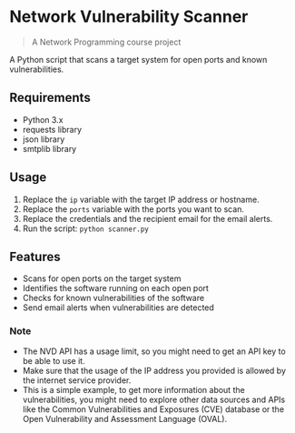 # Network Vulnerability Scanner
> A Network Programming course project

A Python script that scans a target system for open ports and known vulnerabilities.

## Requirements
- Python 3.x
- requests library
- json library
- smtplib library

## Usage
1. Replace the `ip` variable with the target IP address or hostname.
2. Replace the `ports` variable with the ports you want to scan.
3. Replace the credentials and the recipient email for the email alerts.
4. Run the script: ```python scanner.py```

## Features

* Scans for open ports on the target system
* Identifies the software running on each open port
* Checks for known vulnerabilities of the software
* Send email alerts when vulnerabilities are detected

### Note

* The NVD API has a usage limit, so you might need to get an API key to be able to use it.
* Make sure that the usage of the IP address you provided is allowed by the internet service provider.
* This is a simple example, to get more information about the vulnerabilities, you might need to explore other data sources and APIs like the Common Vulnerabilities and Exposures (CVE) database or the Open Vulnerability and Assessment Language (OVAL).
